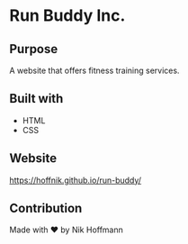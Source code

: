# Run Buddy Inc.

## Purpose

A website that offers fitness training services.

## Built with

- HTML
- CSS

## Website

https://hoffnik.github.io/run-buddy/

## Contribution

Made with ❤️ by Nik Hoffmann
